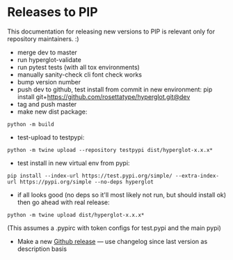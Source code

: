 # Releases to PIP

This documentation for releasing new versions to PIP is relevant only for repository maintainers. :)

- merge dev to master
- run hyperglot-validate
- run pytest tests (with all tox environments)
- manually sanity-check cli font check works
- bump version number
- push dev to github, test install from commit in new environment: pip install git+https://github.com/rosettatype/hyperglot.git@dev
- tag and push master
- make new dist package:

```
python -m build
```

- test-upload to testpypi:

```
python -m twine upload --repository testpypi dist/hyperglot-x.x.x*
```

- test install in new virtual env from pypi:

```
pip install --index-url https://test.pypi.org/simple/ --extra-index-url https://pypi.org/simple --no-deps hyperglot
```

- if all looks good (no deps so it'll most likely not run, but should install ok) then go ahead with real release:

```
python -m twine upload dist/hyperglot-x.x.x*
```

(This assumes a .pypirc with token configs for test.pypi and the main pypi)

- Make a new [Github release](https://github.com/rosettatype/hyperglot/releases/new) — use changelog since last version as description basis 